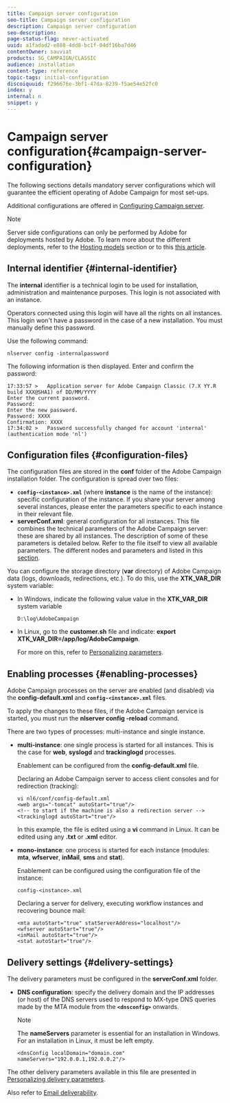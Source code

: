 ```yaml
---
title: Campaign server configuration
seo-title: Campaign server configuration
description: Campaign server configuration
seo-description: 
page-status-flag: never-activated
uuid: a1fadad2-e888-4dd8-bc1f-04df16ba7d46
contentOwner: sauviat
products: SG_CAMPAIGN/CLASSIC
audience: installation
content-type: reference
topic-tags: initial-configuration
discoiquuid: f296676e-3bf1-47da-8239-f5ae54e52fc0
index: y
internal: n
snippet: y
---
```


# Campaign server configuration{#campaign-server-configuration}

The following sections details mandatory server configurations which will guarantee the efficient operating of Adobe Campaign for most set-ups.

Additional configurations are offered in [Configuring Campaign server](../../installation/using/configuring-campaign-server.md).

>[!NOTE]
>
>Server side configurations can only be performed by Adobe for deployments hosted by Adobe. To learn more about the different deployments, refer to the [Hosting models](../../installation/using/hosting-models.md) section or to this [this article](https://helpx.adobe.com/campaign/kb/acc-on-prem-vs-hosted.html).

## Internal identifier {#internal-identifier}

The **internal** identifier is a technical login to be used for installation, administration and maintenance purposes. This login is not associated with an instance.

Operators connected using this login will have all the rights on all instances. This login won't have a password in the case of a new installation. You must manually define this password.

Use the following command:

```
nlserver config -internalpassword
```

The following information is then displayed. Enter and confirm the password:

```
17:33:57 >   Application server for Adobe Campaign Classic (7.X YY.R build XXX@SHA1) of DD/MM/YYYY
Enter the current password.
Password:
Enter the new password.
Password: XXXX
Confirmation: XXXX
17:34:02 >   Password successfully changed for account 'internal' (authentication mode 'nl')
```

## Configuration files {#configuration-files}

The configuration files are stored in the **conf** folder of the Adobe Campaign installation folder. The configuration is spread over two files:

* **`config-<instance>.xml`** (where **instance** is the name of the instance): specific configuration of the instance. If you share your server among several instances, please enter the parameters specific to each instance in their relevant file.
* **serverConf.xml**: general configuration for all instances. This file combines the technical parameters of the Adobe Campaign server: these are shared by all instances. The description of some of these parameters is detailed below. Refer to the file itself to view all available parameters. The different nodes and parameters and listed in this [section](../../installation/using/the-server-configuration-file.md).

You can configure the storage directory (**var** directory) of Adobe Campaign data (logs, downloads, redirections, etc.). To do this, use the **XTK_VAR_DIR** system variable:

* In Windows, indicate the following value value in the **XTK_VAR_DIR** system variable

  ```
  D:\log\AdobeCampaign
  ```

* In Linux, go to the **customer.sh** file and indicate: **export XTK_VAR_DIR=/app/log/AdobeCampaign**.

  For more on this, refer to [Personalizing parameters](../../installation/using/installing-packages-with-linux.md#personalizing-parameters).

## Enabling processes {#enabling-processes}

Adobe Campaign processes on the server are enabled (and disabled) via the **config-default.xml** and **`config-<instance>.xml`** files.

To apply the changes to these files, if the Adobe Campaign service is started, you must run the **nlserver config -reload** command.

There are two types of processes: multi-instance and single instance.

* **multi-instance**: one single process is started for all instances. This is the case for **web**, **syslogd** and **trackinglogd** processes.

  Enablement can be configured from the **config-default.xml** file.

  Declaring an Adobe Campaign server to access client consoles and for redirection (tracking):

  ```
  vi nl6/conf/config-default.xml
  <web args="-tomcat" autoStart="true"/>  
  <!-- to start if the machine is also a redirection server -->  
  <trackinglogd autoStart="true"/>
  ```

  In this example, the file is edited using a **vi** command in Linux. It can be edited using any **.txt** or **.xml** editor.

* **mono-instance**: one process is started for each instance (modules: **mta**, **wfserver**, **inMail**, **sms** and **stat**).

  Enablement can be configured using the configuration file of the instance:

  ```
  config-<instance>.xml
  ```

  Declaring a server for delivery, executing workflow instances and recovering bounce mail:

  ```
  <mta autoStart="true" statServerAddress="localhost"/>
  <wfserver autoStart="true"/>  
  <inMail autoStart="true"/>
  <stat autoStart="true"/>
  ```

## Delivery settings {#delivery-settings}

The delivery parameters must be configured in the **serverConf.xml** folder.

* **DNS configuration**: specify the delivery domain and the IP addresses (or host) of the DNS servers used to respond to MX-type DNS queries made by the MTA module from the **`<dnsconfig>`** onwards.

  >[!NOTE]
  >
  >The **nameServers** parameter is essential for an installation in Windows. For an installation in Linux, it must be left empty.

  ```
  <dnsConfig localDomain="domain.com" nameServers="192.0.0.1,192.0.0.2"/>
  ```

The other delivery parameters available in this file are presented in [Personalizing delivery parameters](../../installation/using/configuring-campaign-server.md#personalizing-delivery-parameters).

Also refer to [Email deliverability](../../installation/using/email-deliverability.md).

